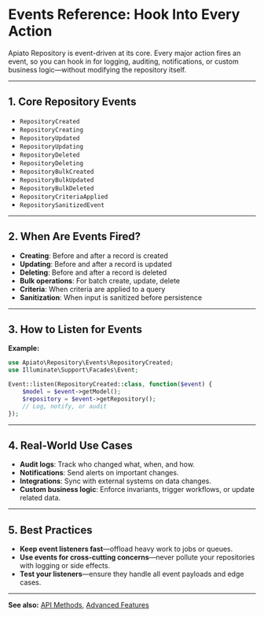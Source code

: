 # Events Reference: Hook Into Every Action

Apiato Repository is event-driven at its core. Every major action fires an event, so you can hook in for logging, auditing, notifications, or custom business logic—without modifying the repository itself.

---

## 1. Core Repository Events

- `RepositoryCreated`
- `RepositoryCreating`
- `RepositoryUpdated`
- `RepositoryUpdating`
- `RepositoryDeleted`
- `RepositoryDeleting`
- `RepositoryBulkCreated`
- `RepositoryBulkUpdated`
- `RepositoryBulkDeleted`
- `RepositoryCriteriaApplied`
- `RepositorySanitizedEvent`

---

## 2. When Are Events Fired?

- **Creating**: Before and after a record is created
- **Updating**: Before and after a record is updated
- **Deleting**: Before and after a record is deleted
- **Bulk operations**: For batch create, update, delete
- **Criteria**: When criteria are applied to a query
- **Sanitization**: When input is sanitized before persistence

---

## 3. How to Listen for Events

**Example:**
```php
use Apiato\Repository\Events\RepositoryCreated;
use Illuminate\Support\Facades\Event;

Event::listen(RepositoryCreated::class, function($event) {
    $model = $event->getModel();
    $repository = $event->getRepository();
    // Log, notify, or audit
});
```

---

## 4. Real-World Use Cases

- **Audit logs**: Track who changed what, when, and how.
- **Notifications**: Send alerts on important changes.
- **Integrations**: Sync with external systems on data changes.
- **Custom business logic**: Enforce invariants, trigger workflows, or update related data.

---

## 5. Best Practices

- **Keep event listeners fast**—offload heavy work to jobs or queues.
- **Use events for cross-cutting concerns**—never pollute your repositories with logging or side effects.
- **Test your listeners**—ensure they handle all event payloads and edge cases.

---

**See also:** [API Methods](api-methods.md), [Advanced Features](../guides/advanced-features.md)
